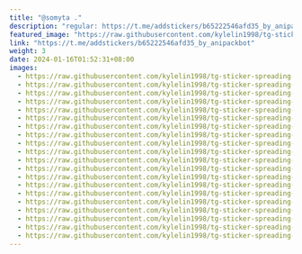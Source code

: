 ```yaml
---
title: "@somyta ."
description: "regular: https://t.me/addstickers/b65222546afd35_by_anipackbot"
featured_image: "https://raw.githubusercontent.com/kylelin1998/tg-sticker-spreading-worldwide-images/main/img/8078b7dd-c131-4418-978a-def88a108286.jpg"
link: "https://t.me/addstickers/b65222546afd35_by_anipackbot"
weight: 3
date: 2024-01-16T01:52:31+08:00
images:
  - https://raw.githubusercontent.com/kylelin1998/tg-sticker-spreading-worldwide-images/main/img/8078b7dd-c131-4418-978a-def88a108286.jpg
  - https://raw.githubusercontent.com/kylelin1998/tg-sticker-spreading-worldwide-images/main/img/ecaa25b5-f252-4046-8988-b45821162421.jpg
  - https://raw.githubusercontent.com/kylelin1998/tg-sticker-spreading-worldwide-images/main/img/873f566f-786a-4283-8833-60fba42e28fb.jpg
  - https://raw.githubusercontent.com/kylelin1998/tg-sticker-spreading-worldwide-images/main/img/8c9092cc-e3ce-4013-b1b4-5cc5f33a2fbc.jpg
  - https://raw.githubusercontent.com/kylelin1998/tg-sticker-spreading-worldwide-images/main/img/d7fc13d0-7190-448c-b18d-17410386a76b.jpg
  - https://raw.githubusercontent.com/kylelin1998/tg-sticker-spreading-worldwide-images/main/img/f18fbc05-0efa-4796-b0b3-fd76f0560da1.jpg
  - https://raw.githubusercontent.com/kylelin1998/tg-sticker-spreading-worldwide-images/main/img/95f58c2b-1a03-4652-88ca-8b8bbb386e7c.jpg
  - https://raw.githubusercontent.com/kylelin1998/tg-sticker-spreading-worldwide-images/main/img/68690084-0371-43e1-b2cc-514287d90e37.jpg
  - https://raw.githubusercontent.com/kylelin1998/tg-sticker-spreading-worldwide-images/main/img/0ba551eb-501c-4c99-a5a2-a2a42a483abb.jpg
  - https://raw.githubusercontent.com/kylelin1998/tg-sticker-spreading-worldwide-images/main/img/6ebc51ec-0264-46be-9933-a1d6327868e4.jpg
  - https://raw.githubusercontent.com/kylelin1998/tg-sticker-spreading-worldwide-images/main/img/34966579-1de3-4f2e-b3a9-2ad68a3a5896.jpg
  - https://raw.githubusercontent.com/kylelin1998/tg-sticker-spreading-worldwide-images/main/img/8aff8d2a-8cde-4b0d-94b7-c7ca7a3314fa.jpg
  - https://raw.githubusercontent.com/kylelin1998/tg-sticker-spreading-worldwide-images/main/img/5024d8bb-3d00-41b3-8eb0-a47cc54754e9.jpg
  - https://raw.githubusercontent.com/kylelin1998/tg-sticker-spreading-worldwide-images/main/img/b548f9cd-f84a-4d7f-ba9a-7ef7dd2f2c8c.jpg
  - https://raw.githubusercontent.com/kylelin1998/tg-sticker-spreading-worldwide-images/main/img/ccd32c3b-47fc-4c59-8dfa-5a7564f54dd0.jpg
  - https://raw.githubusercontent.com/kylelin1998/tg-sticker-spreading-worldwide-images/main/img/03a94d4f-d898-4cbc-86f1-beac801469f4.jpg
  - https://raw.githubusercontent.com/kylelin1998/tg-sticker-spreading-worldwide-images/main/img/efd875eb-0b7e-408b-ba86-c95f3b3ef30c.jpg
  - https://raw.githubusercontent.com/kylelin1998/tg-sticker-spreading-worldwide-images/main/img/5fd13317-14a6-4154-9ad9-77fb27fd66af.jpg
  - https://raw.githubusercontent.com/kylelin1998/tg-sticker-spreading-worldwide-images/main/img/04fd52c5-3e08-4d32-becc-9a9322ad4dde.jpg
  - https://raw.githubusercontent.com/kylelin1998/tg-sticker-spreading-worldwide-images/main/img/146822ab-843a-4029-82f1-d2e4f1b85452.jpg
---
```

